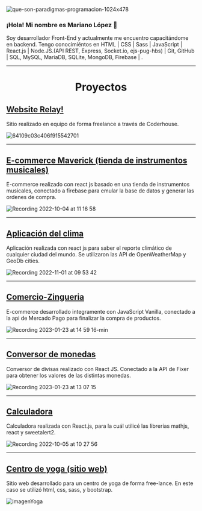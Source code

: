 ![que-son-paradigmas-programacion-1024x478](https://user-images.githubusercontent.com/105325211/185148385-7b4275a7-61fd-4e4a-8a68-ece323e097c0.jpg)





### ¡Hola! Mi nombre es Mariano López 👋

Soy desarrollador Front-End y actualmente me encuentro capacitándome en backend. 
Tengo conocimiéntos en HTML | CSS | Sass | JavaScript | React.js | Node.JS.(API REST, Express, Socket.io, ejs-pug-hbs) | Git, GitHub | SQL, MySQL, MariaDB, SQLite, MongoDB, Firebase | .

<hr/>

<h1 align="center"> Proyectos </h1>

## <a href="https://github.com/marianohlopez/relay" target="_blank">Website Relay!</a>

Sitio realizado en equipo de forma freelance a través de Coderhouse.

![64109c03c406f915542701](https://user-images.githubusercontent.com/105325211/225067713-6937bc5f-fae7-487b-b7da-6741f962acc0.gif)

<hr/>

## <a href="https://github.com/marianohlopez/Ecommerce-Lopez" target="_blank">E-commerce Maverick (tienda de instrumentos musicales)</a>

E-commerce realizado con react js basado en una tienda de instrumentos musicales, conectado a firebase para emular la base de datos y generar las ordenes de compra.

![Recording 2022-10-04 at 11 16 58](https://user-images.githubusercontent.com/105325211/193859228-f5dcbe9d-4690-4941-9847-46fc7e6eeaee.gif)

<hr/>

## <a href="https://github.com/marianohlopez/weather-app" target="_blank">Aplicación del clima</a>

Aplicación realizada con react js para saber el reporte climático de cualquier ciudad del mundo. Se utilizaron las API de OpenWeatherMap y GeoDb cities.

![Recording 2022-11-01 at 09 53 42](https://user-images.githubusercontent.com/105325211/199241260-7f6f01f9-c07c-4ba9-859b-a9e7028b339b.gif)

<hr/>

## <a href="https://github.com/marianohlopez/Comercio-Zingueria" target="_blank">Comercio-Zingueria</a>

E-commerce desarrollado integramente con JavaScript Vanilla, conectado a la api de Mercado Pago para finalizar la compra de productos.

![Recording 2023-01-23 at 14 59 16-min](https://user-images.githubusercontent.com/105325211/214116468-8f768fb8-4e01-4edf-a393-8f89056fdab2.gif)

<hr/>

## <a href="https://github.com/marianohlopez/currency-converter" target="_blank">Conversor de monedas</a>

Conversor de divisas realizado con React JS. Conectado a la API de Fixer para obtener los valores de las distintas monedas.

![Recording 2023-01-23 at 13 07 15](https://user-images.githubusercontent.com/105325211/214098125-b7f0143b-d611-4412-96a6-70151b258c61.gif)

<hr/>

## <a href="https://github.com/marianohlopez/calculadora-react" target="_blank">Calculadora</a>

Calculadora realizada con React.js, para la cuál utilicé las librerias mathjs, react y sweetalert2.

![Recording 2022-10-05 at 10 27 56](https://user-images.githubusercontent.com/105325211/194073116-56b1603d-f7b6-44a1-90e3-53a9df120dfb.gif)

<hr/>

## <a href="https://github.com/marianohlopez/Proyecto-web" target="_blank">Centro de yoga (sitio web)</a>

Sitio web desarrollado para un centro de yoga de forma free-lance. En este caso se utilizó html, css, sass, y bootstrap.

![imagenYoga](https://user-images.githubusercontent.com/105325211/195097308-9f7c8bdf-8ef9-445a-a889-f3893f44fd9c.jpg)

<!--
**marianohlopez/marianohlopez** is a ✨ _special_ ✨ repository because its `README.md` (this file) appears on your GitHub profile.

Here are some ideas to get you started:

- 🔭 I’m currently working on ...
- 🌱 I’m currently learning ...
- 👯 I’m looking to collaborate on ...
- 🤔 I’m looking for help with ...
- 💬 Ask me about ...
- 📫 How to reach me: ...
- 😄 Pronouns: ...
- ⚡ Fun fact: ...
-->
